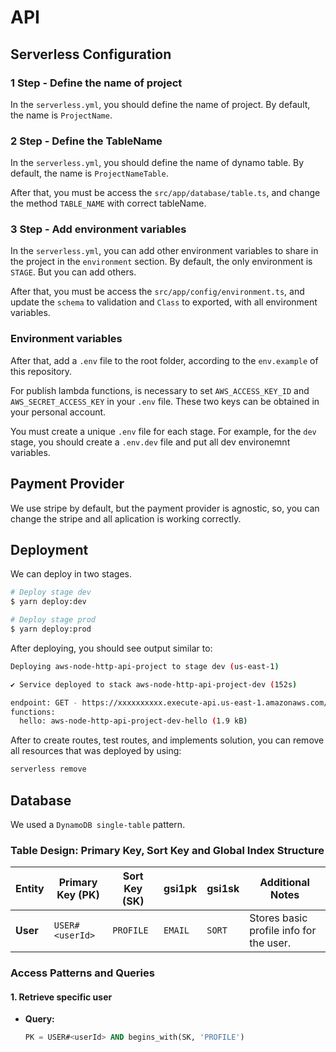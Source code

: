 # API

## Serverless Configuration

### 1 Step - Define the name of project

In the `serverless.yml`, you should define the name of project. By default, the name is `ProjectName`.

### 2 Step - Define the TableName

In the `serverless.yml`, you should define the name of dynamo table. By default, the name is `ProjectNameTable`.

After that, you must be access the `src/app/database/table.ts`, and change the method `TABLE_NAME` with correct tableName.

### 3 Step - Add environment variables

In the `serverless.yml`, you can add other environment variables to share in the project in the `environment` section. By default, the only environment is `STAGE`. But you can add others.

After that, you must be access the `src/app/config/environment.ts`, and update the `schema` to validation and `Class` to exported, with all environment variables.

### Environment variables

After that, add a `.env` file to the root folder, according to the `env.example` of this repository.

For publish lambda functions, is necessary to set `AWS_ACCESS_KEY_ID` and `AWS_SECRET_ACCESS_KEY` in your `.env` file. These two keys can be obtained in your personal account.

You must create a unique `.env` file for each stage. For example, for the `dev` stage, you should create a `.env.dev` file and put all dev environemnt variables.

## Payment Provider

We use stripe by default, but the payment provider is agnostic, so, you can change the stripe and all aplication is working correctly. 

## Deployment

We can deploy in two stages.

```bash
# Deploy stage dev
$ yarn deploy:dev

# Deploy stage prod
$ yarn deploy:prod
```

After deploying, you should see output similar to:

```bash
Deploying aws-node-http-api-project to stage dev (us-east-1)

✔ Service deployed to stack aws-node-http-api-project-dev (152s)

endpoint: GET - https://xxxxxxxxxx.execute-api.us-east-1.amazonaws.com/
functions:
  hello: aws-node-http-api-project-dev-hello (1.9 kB)
```

After to create routes, test routes, and implements solution, you can remove all resources that was deployed by using:

```bash
serverless remove
```

## Database

We used a `DynamoDB single-table` pattern.

### Table Design: Primary Key, Sort Key and Global Index Structure

| **Entity**  | **Primary Key (PK)** | **Sort Key (SK)**  | **gsi1pk**  | **gsi1sk** | **Additional Notes**                      |
|-------------|----------------------|--------------------|-------------|------------|-------------------------------------------|
| **User**    | `USER#<userId>`      | `PROFILE`          | `EMAIL`     | `SORT`     | Stores basic profile info for the user.   |

### Access Patterns and Queries

#### 1. Retrieve specific user
- **Query:** 
  ```sql
  PK = USER#<userId> AND begins_with(SK, 'PROFILE')